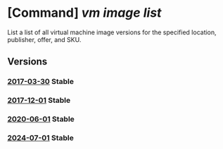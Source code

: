 # [Command] _vm image list_

List a list of all virtual machine image versions for the specified location, publisher, offer, and SKU.

## Versions

### [2017-03-30](/Resources/mgmt-plane/L3N1YnNjcmlwdGlvbnMve30vcHJvdmlkZXJzL21pY3Jvc29mdC5jb21wdXRlL2xvY2F0aW9ucy97fS9wdWJsaXNoZXJzL3t9L2FydGlmYWN0dHlwZXMvdm1pbWFnZS9vZmZlcnMve30vc2t1cy97fS92ZXJzaW9ucw==/2017-03-30.xml) **Stable**

<!-- mgmt-plane /subscriptions/{}/providers/microsoft.compute/locations/{}/publishers/{}/artifacttypes/vmimage/offers/{}/skus/{}/versions 2017-03-30 -->

### [2017-12-01](/Resources/mgmt-plane/L3N1YnNjcmlwdGlvbnMve30vcHJvdmlkZXJzL21pY3Jvc29mdC5jb21wdXRlL2xvY2F0aW9ucy97fS9wdWJsaXNoZXJzL3t9L2FydGlmYWN0dHlwZXMvdm1pbWFnZS9vZmZlcnMve30vc2t1cy97fS92ZXJzaW9ucw==/2017-12-01.xml) **Stable**

<!-- mgmt-plane /subscriptions/{}/providers/microsoft.compute/locations/{}/publishers/{}/artifacttypes/vmimage/offers/{}/skus/{}/versions 2017-12-01 -->

### [2020-06-01](/Resources/mgmt-plane/L3N1YnNjcmlwdGlvbnMve30vcHJvdmlkZXJzL21pY3Jvc29mdC5jb21wdXRlL2xvY2F0aW9ucy97fS9wdWJsaXNoZXJzL3t9L2FydGlmYWN0dHlwZXMvdm1pbWFnZS9vZmZlcnMve30vc2t1cy97fS92ZXJzaW9ucw==/2020-06-01.xml) **Stable**

<!-- mgmt-plane /subscriptions/{}/providers/microsoft.compute/locations/{}/publishers/{}/artifacttypes/vmimage/offers/{}/skus/{}/versions 2020-06-01 -->

### [2024-07-01](/Resources/mgmt-plane/L3N1YnNjcmlwdGlvbnMve30vcHJvdmlkZXJzL21pY3Jvc29mdC5jb21wdXRlL2xvY2F0aW9ucy97fS9wdWJsaXNoZXJzL3t9L2FydGlmYWN0dHlwZXMvdm1pbWFnZS9vZmZlcnMve30vc2t1cy97fS92ZXJzaW9ucw==/2024-07-01.xml) **Stable**

<!-- mgmt-plane /subscriptions/{}/providers/microsoft.compute/locations/{}/publishers/{}/artifacttypes/vmimage/offers/{}/skus/{}/versions 2024-07-01 -->
